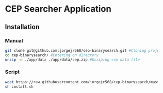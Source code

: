 # CEP Searcher Application

## Installation

### Manual
```bash
git clone git@github.com:jorgejr568/cep-binarysearch.git #Cloning project
cd cep-binarysearch/ #Entering on directory
unzip -d ./app/data ./app/data/cep.zip #Unziping cep data file
```

### Script
```bash
wget https://raw.githubusercontent.com/jorgejr568/cep-binarysearch/master/install.sh -o ./install.sh 
sh install.sh
```